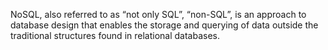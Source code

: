 NoSQL, also referred to as “not only SQL”, “non-SQL”, is an approach to database design that enables the storage and querying of data outside the traditional structures found in relational databases.